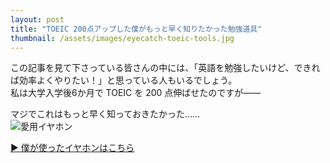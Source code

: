 ```yaml
---
layout: post
title: "TOEIC 200点アップした僕がもっと早く知りたかった勉強道具"
thumbnail: /assets/images/eyecatch-toeic-tools.jpg
---
```


この記事を見て下さっている皆さんの中には、「英語を勉強したいけど、できれば効率よくやりたい！」と思っている人もいるでしょう。  
私は大学入学後6か月で TOEIC を 200 点伸ばせたのですが――


マジでこれはもっと早く知っておきたかった……  
![愛用イヤホン](/assets/images/my-earbuds.jpg)

[▶︎ 僕が使ったイヤホンはこちら](https://amzn.to/xxxx)
